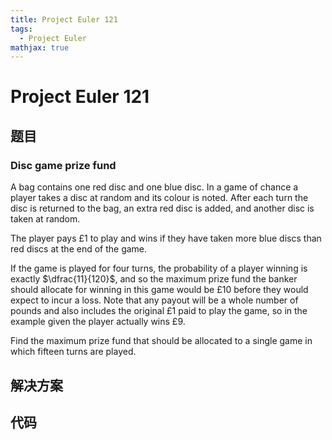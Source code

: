 ```yaml
---
title: Project Euler 121
tags:
  - Project Euler
mathjax: true
---
```

<escape><!-- more --></escape>
    
# Project Euler 121
## 题目
### Disc game prize fund


A bag contains one red disc and one blue disc. In a game of chance a player takes a disc at random and its colour is noted. After each turn the disc is returned to the bag, an extra red disc is added, and another disc is taken at random.

The player pays $£1$ to play and wins if they have taken more blue discs than red discs at the end of the game.

If the game is played for four turns, the probability of a player winning is exactly $\dfrac{11}{120}$, and so the maximum prize fund the banker should allocate for winning in this game would be $£10$ before they would expect to incur a loss. Note that any payout will be a whole number of pounds and also includes the original $£1$ paid to play the game, so in the example given the player actually wins $£9$.

Find the maximum prize fund that should be allocated to a single game in which fifteen turns are played.


## 解决方案


## 代码


